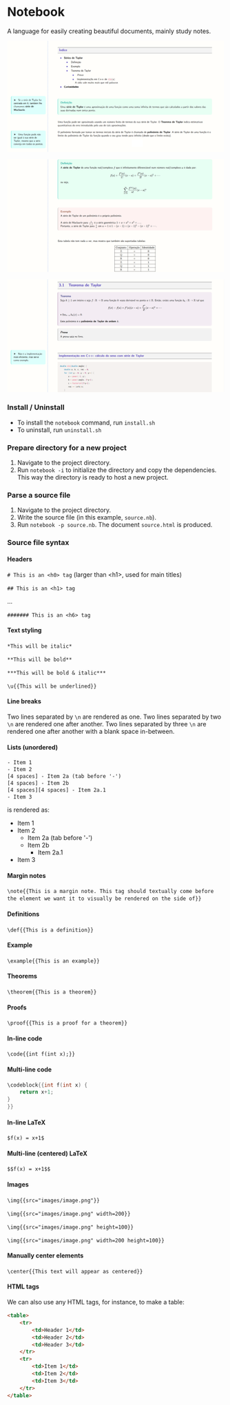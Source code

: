 # Notebook
A language for easily creating beautiful documents, mainly study notes.

![Preview 1](preview1.png)

![Preview 2](preview2.png)

![Preview 3](preview3.png)



### Install / Uninstall
- To install the `notebook` command, run `install.sh`
- To uninstall, run `uninstall.sh`


### Prepare directory for a new project
1. Navigate to the project directory.
2. Run `notebook -i` to initialize the directory and copy the dependencies. This way the directory is ready to host a new project.


### Parse a source file
1. Navigate to the project directory.
2. Write the source file (in this example, `source.nb`).
3. Run `notebook -p source.nb`. The document `source.html` is produced.


### Source file syntax

#### Headers
`# This is an <h0> tag` (larger than &lt;h1&gt;, used for main titles)

`## This is an <h1> tag`

...

`####### This is an <h6> tag`

#### Text styling
`*This will be italic*`

`**This will be bold**`

`***This will be bold & italic***`

`\u{{This will be underlined}}`

#### Line breaks
Two lines separated by `\n` are rendered as one.
Two lines separated by two `\n` are rendered one after another.
Two lines separated by three `\n` are rendered one after another with a blank space in-between.


#### Lists (unordered)
```
- Item 1
- Item 2
[4 spaces] - Item 2a (tab before '-')
[4 spaces] - Item 2b
[4 spaces][4 spaces] - Item 2a.1
- Item 3
```

is rendered as:

- Item 1
- Item 2
	- Item 2a (tab before '-')
	- Item 2b
		- Item 2a.1
- Item 3

#### Margin notes
`\note{{This is a margin note. This tag should textually come before the element we want it to visually be rendered on the side of}}`

#### Definitions
`\def{{This is a definition}}`

#### Example
`\example{{This is an example}}`

#### Theorems
`\theorem{{This is a theorem}}`

#### Proofs
`\proof{{This is a proof for a theorem}}`

#### In-line code
`\code{{int f(int x);}}`

#### Multi-line code
```c++
\codeblock{{int f(int x) {
	return x+1;
}
}}
```

#### In-line LaTeX
`$f(x) = x+1$`

#### Multi-line (centered) LaTeX
`$$f(x) = x+1$$`

#### Images
`\img{{src="images/image.png"}}`

`\img{{src="images/image.png" width=200}}`

`\img{{src="images/image.png" height=100}}`

`\img{{src="images/image.png" width=200 height=100}}`

#### Manually center elements
`\center{{This text will appear as centered}}`

#### HTML tags
We can also use any HTML tags, for instance, to make a table:

```html
<table>
    <tr>
        <td>Header 1</td>
        <td>Header 2</td>
        <td>Header 3</td>
    </tr>
    <tr>
        <td>Item 1</td>
        <td>Item 2</td>
        <td>Item 3</td>
    </tr>
</table>
```
